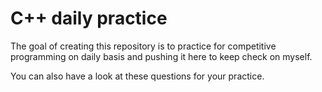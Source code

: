 # C++ daily practice

The goal of creating this repository is to practice for competitive programming on daily basis and pushing it here to keep check on myself.

You can also have a look at these questions for your practice.
